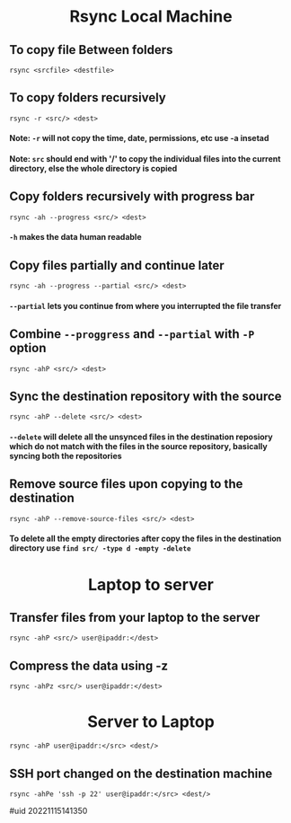 <!-- <p align="center"> $\mathbfup{Rsync}$ $\mathbfup{Local}$ $\mathbfup{Machine}$</p> -->

<h1 align="center">Rsync Local Machine </h1>

## To copy file Between folders

`rsync <srcfile> <destfile>`
  
## To copy folders recursively
  
`rsync -r <src/> <dest>`

#### Note: `-r` will not copy the time, date, permissions, etc use -a insetad

#### Note: `src` should end with '/' to copy the individual files into the current directory, else the whole directory is copied
  
## Copy folders recursively with progress bar

`rsync -ah --progress <src/> <dest>`

#### `-h` makes the data human readable

## Copy files partially and continue later

`rsync -ah --progress --partial <src/> <dest>`

#### `--partial` lets you continue from where you interrupted the file transfer

## Combine `--proggress` and `--partial` with `-P` option

`rsync -ahP <src/> <dest>`

## Sync the destination repository with the source

`rsync -ahP --delete <src/> <dest>`

#### `--delete` will delete all the unsynced files in the destination reposiory which do not match with the files in the source repository, basically syncing both the repositories

## Remove source files upon copying to the destination

`rsync -ahP --remove-source-files <src/> <dest>`

#### To delete all the empty directories after copy the files in the destination directory use `find src/ -type d -empty -delete`

<!-- <p align="center">$\mathbfup{Laptop}$ $\mathbfup{to}$ $\mathbfup{Server}$</p> -->

<h1 align="center">Laptop to server</h1>

## Transfer files from your laptop to the server

`rsync -ahP <src/> user@ipaddr:</dest>`

## Compress the data using -z

`rsync -ahPz <src/> user@ipaddr:</dest>`

<!-- <p align="center">$\mathbfup{Server}$ $\mathbfup{to}$ $\mathbfup{Laptop}$</p> -->

<h1 align="center">Server to Laptop</h1> 

`rsync -ahP user@ipaddr:</src> <dest/>`

## SSH port changed on the destination machine

`rsync -ahPe 'ssh -p 22' user@ipaddr:</src> <dest/>`

#uid 20221115141350
